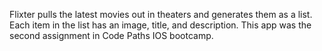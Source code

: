 Flixter pulls the latest movies out in theaters and generates them as a list. Each item in the list has an image, title, and description. This app was the second assignment in Code Paths IOS bootcamp.
